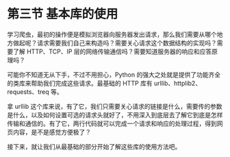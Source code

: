 # 第三节 基本库的使用

学习爬虫，最初的操作便是模拟浏览器向服务器发出请求，那么我们需要从哪个地方做起呢？请求需要我们自己来构造吗？需要关心请求这个数据结构的实现吗？需要了解 HTTP、TCP、IP 层的网络传输通信吗？需要知道服务器的响应和应答原理吗？

可能你不知道无从下手，不过不用担心，Python 的强大之处就是提供了功能齐全的类库来帮助我们完成这些请求。最基础的 HTTP 库有 urllib、httplib2、requests、treq 等。

拿 urllib 这个库来说，有了它，我们只需要关心请求的链接是什么，需要传的参数是什么，以及如何设置可选的请求头就好了，不用深入到底层去了解它到底是怎样传输和通信的。有了它，两行代码就可以完成一个请求和响应的处理过程，得到网页内容，是不是感觉方便极了？

接下来，就让我们从最基础的部分开始了解这些库的使用方法吧。